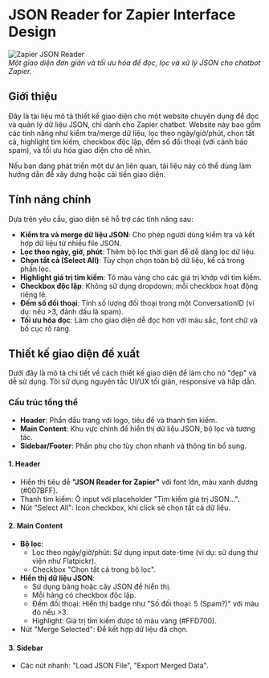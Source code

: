 # JSON Reader for Zapier Interface Design

![Zapier JSON Reader](https://via.placeholder.com/600x300?text=JSON+Reader+for+Zapier)  
*Một giao diện đơn giản và tối ưu hóa để đọc, lọc và xử lý JSON cho chatbot Zapier.*

## Giới thiệu
Đây là tài liệu mô tả thiết kế giao diện cho một website chuyên dụng để đọc và quản lý dữ liệu JSON, chỉ dành cho Zapier chatbot. Website này bao gồm các tính năng như kiểm tra/merge dữ liệu, lọc theo ngày/giờ/phút, chọn tất cả, highlight tìm kiếm, checkbox độc lập, đếm số đối thoại (với cảnh báo spam), và tối ưu hóa giao diện cho dễ nhìn.

Nếu bạn đang phát triển một dự án liên quan, tài liệu này có thể dùng làm hướng dẫn để xây dựng hoặc cải tiến giao diện.

## Tính năng chính
Dựa trên yêu cầu, giao diện sẽ hỗ trợ các tính năng sau:
- **Kiểm tra và merge dữ liệu JSON**: Cho phép người dùng kiểm tra và kết hợp dữ liệu từ nhiều file JSON.
- **Lọc theo ngày, giờ, phút**: Thêm bộ lọc thời gian để dễ dàng lọc dữ liệu.
- **Chọn tất cả (Select All)**: Tùy chọn chọn toàn bộ dữ liệu, kể cả trong phần lọc.
- **Highlight giá trị tìm kiếm**: Tô màu vàng cho các giá trị khớp với tìm kiếm.
- **Checkbox độc lập**: Không sử dụng dropdown; mỗi checkbox hoạt động riêng lẻ.
- **Đếm số đối thoại**: Tính số lượng đối thoại trong một ConversationID (ví dụ: nếu >3, đánh dấu là spam).
- **Tối ưu hóa đọc**: Làm cho giao diện dễ đọc hơn với màu sắc, font chữ và bố cục rõ ràng.

## Thiết kế giao diện đề xuất
Dưới đây là mô tả chi tiết về cách thiết kế giao diện để làm cho nó "đẹp" và dễ sử dụng. Tôi sử dụng nguyên tắc UI/UX tối giản, responsive và hấp dẫn.

### Cấu trúc tổng thể
- **Header**: Phần đầu trang với logo, tiêu đề và thanh tìm kiếm.
- **Main Content**: Khu vực chính để hiển thị dữ liệu JSON, bộ lọc và tương tác.
- **Sidebar/Footer**: Phần phụ cho tùy chọn nhanh và thông tin bổ sung.

#### 1. Header
- Hiển thị tiêu đề **"JSON Reader for Zapier"** với font lớn, màu xanh dương (#007BFF).
- Thanh tìm kiếm: Ô input với placeholder "Tìm kiếm giá trị JSON...".
- Nút "Select All": Icon checkbox, khi click sẽ chọn tất cả dữ liệu.

#### 2. Main Content
- **Bộ lọc**: 
  - Lọc theo ngày/giờ/phút: Sử dụng input date-time (ví dụ: sử dụng thư viện như Flatpickr).
  - Checkbox "Chọn tất cả trong bộ lọc".
- **Hiển thị dữ liệu JSON**:
  - Sử dụng bảng hoặc cây JSON để hiển thị.
  - Mỗi hàng có checkbox độc lập.
  - Đếm đối thoại: Hiển thị badge như "Số đối thoại: 5 (Spam?)" với màu đỏ nếu >3.
  - Highlight: Giá trị tìm kiếm được tô màu vàng (#FFD700).
- Nút "Merge Selected": Để kết hợp dữ liệu đã chọn.

#### 3. Sidebar
- Các nút nhanh: "Load JSON File", "Export Merged Data".

